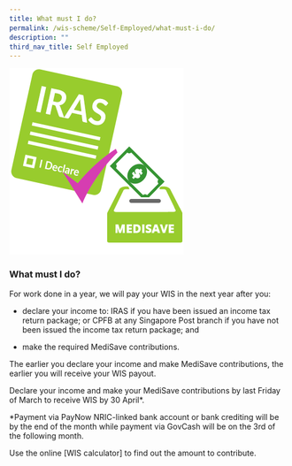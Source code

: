 ```yaml
---
title: What must I do?
permalink: /wis-scheme/Self-Employed/what-must-i-do/
description: ""
third_nav_title: Self Employed
---
```



![](/images/WIS12.png)

### What must I do?

For work done in a year, we will pay your WIS in the next year after you:
* declare your income to: IRAS if you have been issued an income tax return package; or CPFB at any Singapore Post branch if you have not been issued the income tax return package; and

* make the required MediSave contributions.

The earlier you declare your income and make MediSave contributions, the earlier you will receive your WIS payout.


Declare your income and make your MediSave contributions by last Friday of March to receive WIS by 30 April*.

*Payment via PayNow NRIC-linked bank account or bank crediting will be by the end of the month while payment via GovCash will be on the 3rd of the following month.

Use the online [WIS calculator] to find out the amount to contribute.
